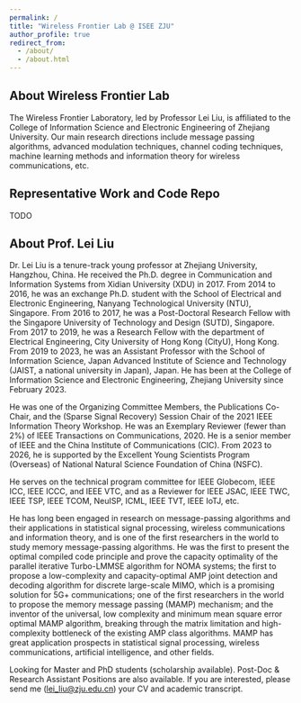 ```yaml
---
permalink: /
title: "Wireless Frontier Lab @ ISEE ZJU"
author_profile: true
redirect_from: 
  - /about/
  - /about.html
---
```

## About Wireless Frontier Lab

The Wireless Frontier Laboratory, led by Professor Lei Liu, is affiliated to the College of Information Science and Electronic Engineering of Zhejiang University. Our main research directions include message passing algorithms, advanced modulation techniques, channel coding techniques, machine learning methods and information theory for wireless communications, etc. 

## Representative Work and Code Repo

TODO

## About Prof. Lei Liu

Dr. Lei Liu is a tenure-track young professor at Zhejiang University, Hangzhou, China. He received the Ph.D. degree in Communication and Information Systems from Xidian University (XDU) in 2017. From 2014 to 2016, he was an exchange Ph.D. student with the School of Electrical and Electronic Engineering, Nanyang Technological University (NTU), Singapore. From 2016 to 2017, he was a Post-Doctoral Research Fellow with the Singapore University of Technology and Design (SUTD), Singapore. From 2017 to 2019, he was a Research Fellow with the department of Electrical Engineering, City University of Hong Kong (CityU), Hong Kong. From 2019 to 2023, he was an Assistant Professor with the School of Information Science, Japan Advanced Institute of Science and Technology (JAIST, a national university in Japan), Japan. He has been at the College of Information Science and Electronic Engineering, Zhejiang University since February 2023. 

He was one of the Organizing Committee Members, the Publications Co-Chair, and the (Sparse Signal Recovery) Session Chair of the 2021 IEEE Information Theory Workshop. He was an Exemplary Reviewer (fewer than 2%) of IEEE Transactions on Communications, 2020. He is a senior member of IEEE and the China Institute of Communications (CIC). From 2023 to 2026, he is supported by the Excellent Young Scientists Program (Overseas) of National Natural Science Foundation of China (NSFC). 

He serves on the technical program committee for IEEE Globecom, IEEE ICC, IEEE ICCC, and IEEE VTC, and as a Reviewer for IEEE JSAC, IEEE TWC, IEEE TSP, IEEE TCOM, NeuISP, ICML, IEEE TVT, IEEE IoTJ, etc.

He has long been engaged in research on message-passing algorithms and their applications in statistical signal processing, wireless communications and information theory, and is one of the first researchers in the world to study memory message-passing algorithms. He was the first to present the optimal compiled code principle and prove the capacity optimality of the parallel iterative Turbo-LMMSE algorithm for NOMA systems; the first to propose a low-complexity and capacity-optimal AMP joint detection and decoding algorithm for discrete large-scale MIMO, which is a promising solution for 5G+ communications; one of the first researchers in the world to propose the memory message passing (MAMP) mechanism; and the inventor of the universal, low complexity and minimum mean square error optimal MAMP algorithm, breaking through the matrix limitation and high-complexity bottleneck of the existing AMP class algorithms. MAMP has great application prospects in statistical signal processing, wireless communications, artificial intelligence, and other fields.

Looking for Master and PhD students (scholarship available). Post-Doc & Research Assistant Positions are also available. If you are interested, please send me (lei_liu@zju.edu.cn) your CV and academic transcript.